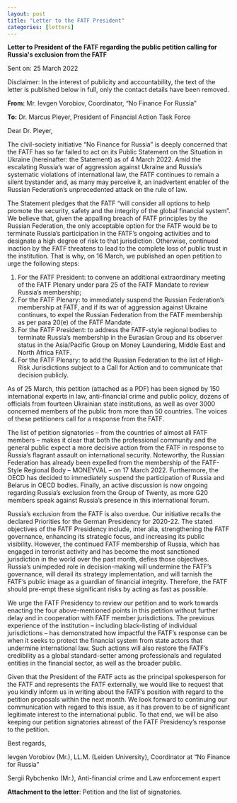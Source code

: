 ```yaml
---
layout: post
title: "Letter to the FATF President"
categories: [letters]
---
```


**Letter to President of the FATF regarding the public petition calling for Russia's exclusion from the FATF**

Sent on: 25 March 2022

Disclaimer: In the interest of publicity and accountability, the text of the letter is published below in full, only the contact details have been removed.


**From:**
Mr. Ievgen Vorobiov,
Coordinator, “No Finance For Russia”

**To:**
Dr. Marcus Pleyer,
President of Financial Action Task Force


Dear Dr. Pleyer,

The civil-society initiative “No Finance for Russia” is deeply concerned that the FATF has so far failed to act on its Public Statement on the Situation in Ukraine (hereinafter: the Statement) as of 4 March 2022. Amid the escalating Russia’s war of aggression against Ukraine and Russia’s systematic violations of international law, the FATF continues to remain a silent bystander and, as many may perceive it, an inadvertent enabler of the Russian Federation’s unprecedented attack on the rule of law.

The Statement pledges that the FATF “will consider all options to help promote the security, safety and the integrity of the global financial system”. We believe that, given the appalling breach of FATF principles by the Russian Federation, the only acceptable option for the FATF would be to terminate Russia’s participation in the FATF’s ongoing activities and to designate a high degree of risk to that jurisdiction. Otherwise, continued inaction by the FATF threatens to lead to the complete loss of public trust in the institution. That is why, on 16 March, we published an open petition to urge the following steps:

1. For the FATF President: to convene an additional extraordinary meeting of the FATF Plenary under para 25 of the FATF Mandate to review Russia’s membership;
2. For the FATF Plenary: to immediately suspend the Russian Federation’s membership at FATF, and if its war of aggression against Ukraine continues, to expel the Russian Federation from the FATF membership as per para 20(e) of the FATF Mandate.
3. For the FATF President: to address the FATF-style regional bodies to terminate Russia’s membership in the Eurasian Group and its observer status in the Asia/Pacific Group on Money Laundering, Middle East and North Africa FATF.
4. For the FATF Plenary: to add the Russian Federation to the list of High-Risk Jurisdictions subject to a Call for Action and to communicate that decision publicly.

As of 25 March, this petition (attached as a PDF) has been signed by 150 international experts in law, anti-financial crime and public policy, dozens of officials from fourteen Ukrainian state institutions, as well as over 3000 concerned members of the public from more than 50 countries. The voices of these petitioners call for a response from the FATF.

The list of petition signatories – from the countries of almost all FATF members – makes it clear that both the professional community and the general public expect a more decisive action from the FATF in response to Russia’s flagrant assault on international security. Noteworthy, the Russian Federation has already been expelled from the membership of the FATF-Style Regional Body – MONEYVAL – on 17 March 2022. Furthermore, the OECD has decided to immediately suspend the participation of Russia and Belarus in OECD bodies. Finally, an active discussion is now ongoing regarding Russia’s exclusion from the Group of Twenty, as more G20 members speak against Russia’s presence in this international forum. 

Russia’s exclusion from the FATF is also overdue. Our initiative recalls the declared Priorities for the German Presidency for 2020-22. The stated objectives of the FATF Presidency include, inter alia, strengthening the FATF governance, enhancing its strategic focus, and increasing its public visibility. However, the continued FATF membership of Russia, which has engaged in terrorist activity and has become the most sanctioned jurisdiction in the world over the past month, defies those objectives. Russia’s unimpeded role in decision-making will undermine the FATF’s governance, will derail its strategy implementation, and will tarnish the FATF’s public image as a guardian of financial integrity. Therefore, the FATF should pre-empt these significant risks by acting as fast as possible. 

We urge the FATF Presidency to review our petition and to work towards enacting the four above-mentioned points in this petition without further delay and in cooperation with FATF member jurisdictions. The previous experience of the institution – including black-listing of individual jurisdictions – has demonstrated how impactful the FATF’s response can be when it seeks to protect the financial system from state actors that undermine international law. Such actions will also restore the FATF’s credibility as a global standard-setter among professionals and regulated entities in the financial sector, as well as the broader public.

Given that the President of the FATF acts as the principal spokesperson for the FATF and represents the FATF externally, we would like to request that you kindly inform us in writing about the FATF’s position with regard to the petition proposals within the next month. We look forward to continuing our communication with regard to this issue, as it has proven to be of significant legitimate interest to the international public. To that end, we will be also keeping our petition signatories abreast of the FATF Presidency’s response to the petition. 


Best regards,

Ievgen Vorobiov (Mr.),
LL.M. (Leiden University), Coordinator at “No Finance for Russia”

Sergii Rybchenko (Mr.),
Anti-financial crime and Law enforcement expert

**Attachment to the letter**: Petition and the list of signatories.
